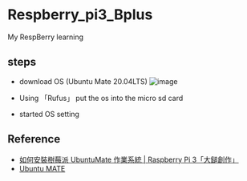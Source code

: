 # Respberry_pi3_Bplus
My RespBerry learning
## steps
* download OS (Ubuntu Mate 20.04LTS)
![image](https://user-images.githubusercontent.com/62127656/130474257-e0fd0dea-22bf-4c25-81d6-efb14e561c8b.png)

* Using 「Rufus」 put the os into the micro sd card
* started OS setting
## Reference
* [如何安裝樹莓派 UbuntuMate 作業系統 | Raspberry Pi 3「大鎚創作」](https://www.youtube.com/watch?v=-VHE3CySJs4)
* [Ubuntu MATE](https://zh.wikipedia.org/wiki/Ubuntu_MATE)
